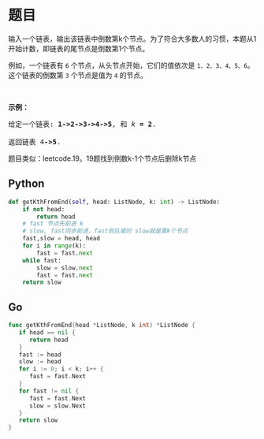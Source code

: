 # 题目
<p>输入一个链表，输出该链表中倒数第k个节点。为了符合大多数人的习惯，本题从1开始计数，即链表的尾节点是倒数第1个节点。</p>

<p>例如，一个链表有 <code>6</code> 个节点，从头节点开始，它们的值依次是 <code>1、2、3、4、5、6</code>。这个链表的倒数第 <code>3</code> 个节点是值为 <code>4</code> 的节点。</p>

<p> </p>

<p><strong>示例：</strong></p>

<pre>
给定一个链表: <strong>1->2->3->4->5</strong>, 和 <em>k </em><strong>= 2</strong>.

返回链表 4<strong>->5</strong>.</pre>

题目类似：leetcode.19。19题找到倒数k-1个节点后删除k节点

## Python

```python
def getKthFromEnd(self, head: ListNode, k: int) -> ListNode:
    if not head:
        return head
    # fast 节点先前进 k
    # slow, fast同步前进，fast到队尾时 slow就是第k个节点
    fast,slow = head, head
    for i in range(k):
        fast = fast.next
    while fast:
        slow = slow.next
        fast = fast.next
    return slow
```

## Go

```go
func getKthFromEnd(head *ListNode, k int) *ListNode {
   if head == nil {
      return head
   }
   fast := head
   slow := head
   for i := 0; i < k; i++ {
      fast = fast.Next
   }
   for fast != nil {
      fast = fast.Next
      slow = slow.Next
   }
   return slow
}
```
